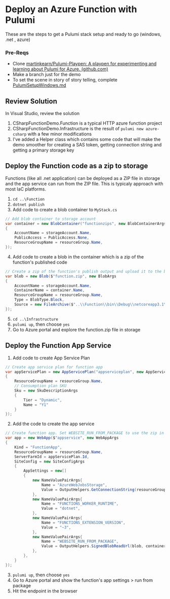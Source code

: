 # Deploy an Azure Function with Pulumi

These are the steps to get a Pulumi stack setup and ready to go (windows, .net , azure)

### Pre-Reqs

- Clone [martinkearn/Pulumi-Playpen: A playpen for experimenting and learning about Pulumi for Azure. (github.com)](https://github.com/martinkearn/Pulumi-Playpen)
- Make a branch just for the demo
- To set the scene in story of story telling, complete [PulumiSetupWindows.md](./PulumiSetupWindows.md)

## Review Solution

In Visual Studio, review the solution

1. CSharpFunctionDemo.Function is a typical HTTP azure function project
2. CSharpFunctionDemo.Infrastructure is the result of `pulumi new azure-csharp` with a few minor modifications
3. I've added a Helper class which contains some code that will make the demo smoother for creating a SAS token, getting connection string and getting a primary storage key

## Deploy the Function code as a zip to storage

Functions (like all .net application) can be deployed as a ZIP file in storage and the app service can run from the ZIP file. This is typicaly approach with most IaC platforms.

1. `cd ..\Function`
2. `dotnet publish`
3. Add code to create a blob container to `MyStack.cs`

```c#
// Add blob container to storage account
var container = new BlobContainer("functionzips", new BlobContainerArgs
{
    AccountName = storageAccount.Name,
    PublicAccess = PublicAccess.None,
    ResourceGroupName = resourceGroup.Name,
});
```

4. Add code to create a blob in the container which is a zip of the function's published code

```c#
// Create a zip of the function's publish output and upload it to the blob container
var blob = new Blob($"function.zip", new BlobArgs
{
    AccountName = storageAccount.Name,
    ContainerName = container.Name,
    ResourceGroupName = resourceGroup.Name,
    Type = BlobType.Block,
    Source = new FileArchive($"..\\Function\\bin\\Debug\\netcoreapp3.1\\publish")
});
```

5. `cd ..\Infrastructure`
6. `pulumi up`, then choose `yes`
7. Go to Azure portal and explore the function.zip file in storage

## Deploy the Function App Service

1. Add code to create App Service Plan

```c#
// Create app service plan for function app
var appServicePlan = new AppServicePlan("appserviceplan", new AppServicePlanArgs
{
    ResourceGroupName = resourceGroup.Name,
    // Consumption plan SKU
    Sku = new SkuDescriptionArgs
    {
        Tier = "Dynamic",
        Name = "Y1"
    }
});
```

2. Add the code to create the app service

```c#
// Create function app. Set WEBSITE_RUN_FROM_PACKAGE to use the zip in storage
var app = new WebApp($"appservice", new WebAppArgs
{
    Kind = "FunctionApp",
    ResourceGroupName = resourceGroup.Name,
    ServerFarmId = appServicePlan.Id,
    SiteConfig = new SiteConfigArgs
    {
        AppSettings = new[]
        {
            new NameValuePairArgs{
                Name = "AzureWebJobsStorage",
                Value = OutputHelpers.GetConnectionString(resourceGroup.Name, storageAccount.Name),
            },
            new NameValuePairArgs{
                Name = "FUNCTIONS_WORKER_RUNTIME",
                Value = "dotnet",
            },
            new NameValuePairArgs{
                Name = "FUNCTIONS_EXTENSION_VERSION",
                Value = "~3",
            },
            new NameValuePairArgs{
                Name = "WEBSITE_RUN_FROM_PACKAGE",
                Value = OutputHelpers.SignedBlobReadUrl(blob, container, storageAccount, resourceGroup),
            },
        },
    }
});
```

3. `pulumi up`, then choose `yes`
4. Go to Azure portal and show the function's app settings > run from package
5. Hit the endpoint in the browser

